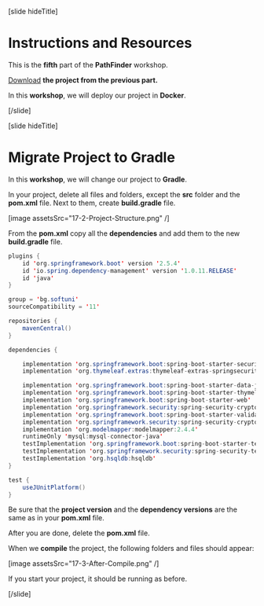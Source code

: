 [slide hideTitle]

# Instructions and Resources

This is the **fifth** part of the **PathFinder** workshop.

[Download](https://videos.softuni.org/resources/java/Java-Spring-Advanced/Java-Spring-Advanced-Workshop-Project-2.zip) **the project from the previous part.**

In this **workshop**, we will deploy our project in **Docker**.

[/slide]

[slide hideTitle]

# Migrate Project to Gradle

In this **workshop**, we will change our project to **Gradle**.

In your project, delete all files and folders, except the **src** folder and the **pom.xml** file. Next to them, create **build.gradle** file.

[image assetsSrc="17-2-Project-Structure.png" /]

From the **pom.xml** copy all the **dependencies** and add them to the new **build.gradle** file.

```java
plugins {
	id 'org.springframework.boot' version '2.5.4'
	id 'io.spring.dependency-management' version '1.0.11.RELEASE'
	id 'java'
}

group = 'bg.softuni'
sourceCompatibility = '11'

repositories {
	mavenCentral()
}

dependencies {

	implementation 'org.springframework.boot:spring-boot-starter-security'
	implementation 'org.thymeleaf.extras:thymeleaf-extras-springsecurity5'

	implementation 'org.springframework.boot:spring-boot-starter-data-jpa'
	implementation 'org.springframework.boot:spring-boot-starter-thymeleaf'
	implementation 'org.springframework.boot:spring-boot-starter-web'
	implementation 'org.springframework.security:spring-security-crypto'
	implementation 'org.springframework.boot:spring-boot-starter-validation'
	implementation 'org.springframework.security:spring-security-crypto:5.5.2'
	implementation 'org.modelmapper:modelmapper:2.4.4'
	runtimeOnly 'mysql:mysql-connector-java'
	testImplementation 'org.springframework.boot:spring-boot-starter-test'
	testImplementation 'org.springframework.security:spring-security-test'
	testImplementation 'org.hsqldb:hsqldb'
}

test {
	useJUnitPlatform()
}
```

Be sure that the **project version** and the **dependency versions** are the same as in your **pom.xml** file.

After you are done, delete the **pom.xml** file.

When we **compile** the project, the following folders and files should appear:

[image assetsSrc="17-3-After-Compile.png" /]

If you start your project, it should be running as before.

[/slide]
